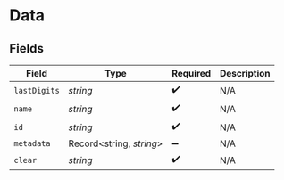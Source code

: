 # Data


## Fields

| Field                    | Type                     | Required                 | Description              |
| ------------------------ | ------------------------ | ------------------------ | ------------------------ |
| `lastDigits`             | *string*                 | :heavy_check_mark:       | N/A                      |
| `name`                   | *string*                 | :heavy_check_mark:       | N/A                      |
| `id`                     | *string*                 | :heavy_check_mark:       | N/A                      |
| `metadata`               | Record<string, *string*> | :heavy_minus_sign:       | N/A                      |
| `clear`                  | *string*                 | :heavy_check_mark:       | N/A                      |